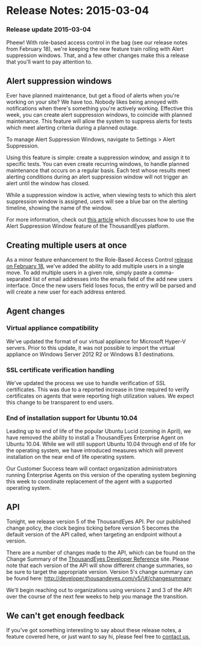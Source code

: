 # Release Notes: 2015-03-04

### Release update 2015-03-04

Pheew! With role-based access control in the bag \(see our release notes from February 18\), we're keeping the new feature train rolling with Alert suppression windows.  That, and a few other changes make this a release that you'll want to pay attention to.

## Alert suppression windows

Ever have planned maintenance, but get a flood of alerts when you're working on your site? We have too. Nobody likes being annoyed with notifications when there's something you're actively working.  Effective this week, you can create alert suppression windows, to coincide with planned maintenance. This feature will allow the system to suppress alerts for tests which meet alerting criteria during a planned outage.

To manage Alert Suppression Windows, navigate to Settings &gt; Alert Suppression.

Using this feature is simple: create a suppression window, and assign it to specific tests. You can even create recurring windows, to handle planned maintenance that occurs on a regular basis. Each test whose results meet alerting conditions during an alert suppression window will not trigger an alert until the window has closed.

While a suppression window is active, when viewing tests to which this alert suppression window is assigned, users will see a blue bar on the alerting timeline, showing the name of the window. 

For more information, check out [this article](https://success.thousandeyes.com/ViewArticle?articleIdParam=kA0E0000000CmmYKAS) which discusses how to use the Alert Suppression Window feature of the ThousandEyes platform.

## Creating multiple users at once

As a minor feature enhancement to the Role-Based Access Control [release on February 18](https://success.thousandeyes.com/ViewArticle?articleIdParam=kA0E0000000CmlgKAC), we've added the ability to add multiple users in a single move. To add multiple users in a given role, simply paste a comma-separated list of email addresses into the emails field of the add new users interface. Once the new users field loses focus, the entry will be parsed and will create a new user for each address entered.

## Agent changes

### Virtual appliance compatibility

We've updated the format of our virtual appliance for Microsoft Hyper-V servers. Prior to this update, it was not possible to import the virtual appliance on Windows Server 2012 R2 or Windows 8.1 destinations.  

### SSL certificate verification handling

We've updated the process we use to handle verification of SSL certificates. This was due to a reported increase in time required to verify certificates on agents that were reporting high utilization values. We expect this change to be transparent to end users.

### End of installation support for Ubuntu 10.04

Leading up to end of life of the popular Ubuntu Lucid \(coming in April\), we have removed the ability to install a ThousandEyes Enterprise Agent on Ubuntu 10.04. While we will still support Ubuntu 10.04 through end of life for the operating system, we have introduced measures which will prevent installation on the near end of life operating system.

Our Customer Success team will contact organization administrators running Enterprise Agents on this version of the operating system beginning this week to coordinate replacement of the agent with a supported operating system.

## API

Tonight, we release version 5 of the ThousandEyes API. Per our published change policy, the clock begins ticking before version 5 becomes the default version of the API called, when targeting an endpoint without a version.

There are a number of changes made to the API, which can be found on the Change Summary of the [ThousandEyes Developer Reference](http://developer.thousandeyes.com/) site. Please note that each version of the API will show different change summaries, so be sure to target the appropriate version. Version 5's change summary can be found here: http://developer.thousandeyes.com/v5/\#/changesummary

We'll begin reaching out to organizations using versions 2 and 3 of the API over the course of the next few weeks to help you manage the transition.

## We can't get enough feedback

If you've got something interesting to say about these release notes, a feature covered here, or just want to say hi, please feel free to [contact us.](mailto:support@thousandeyes.com?subject=Release+Notes+2015-03-04)

